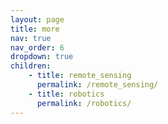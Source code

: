 ```yaml
---
layout: page
title: more
nav: true
nav_order: 6
dropdown: true
children: 
    - title: remote_sensing
      permalink: /remote_sensing/
    - title: robotics
      permalink: /robotics/
---
```


